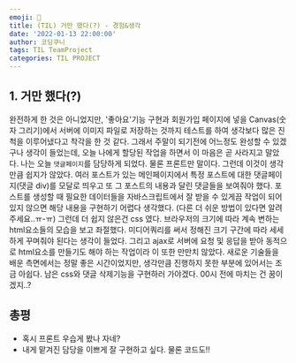 ```yaml
---
emoji: 🥲
title: (TIL) 거만 했다(?) - 경험&생각
date: '2022-01-13 22:00:00'
author: 코딩쿠니
tags: TIL TeamProject
categories: TIL PROJECT
---
```


## 1. 거만 했다(?)
완전하게 한 것은 아니었지만, '좋아요'기능 구현과 회원가입 페이지에 넣을 Canvas(숫자 그리기)에서 서버에 이미지 파일로 저장하는 것까지 테스트를 하여 생각보다 많은 진척을 이루어냈다고 착각을 한 것 같다. 그래서 주말이 되기전에 어느정도 완성할 수 있겠구나 생각이 들었는데, 오늘 나에게 할당된 작업을 하면서 이 마음은 곧 사라지고 말았다. 나는 오늘 `댓글페이지`를 담당하게 되었다. 물론 프론트만 말이다. 그런데 이것이 생각만큼 쉽지가 않았다. 여러 포스트가 있는 메인페이지에서 특정 포스트에 대한 댓글페이지(댓글 div)를 모달로 띄우고 또 그 포스트의 내용과 달린 댓글들을 보여줘야 했다. 포스트를 생성할 때 필요한 데이터들을 자바스크립트에서 잘 받을 수 있게끔 작업이 되어 있지 않으면 해당 내용을 구현하기 어렵다 생각했다. (다른 더 쉬운 방법이 있다면 알려주세요..ㅠ-ㅠ) 그런데 더 쉽지 않은건 css 였다. 브라우저의 크기에 따라 계속 변하는 html요소들의 모습을 보고 좌절했다. 미디어쿼리를 써서 정해진 크기 구간에 따라 세세하게 꾸며줘야 된다는 생각이 들었다. 그리고 ajax로 서버에 요청 및 응답을 받아 동적으로 html요소를 만들기도 해야 하는 작업이라 이 또한 만만치 않았다. 새로운 기술들을 배운 측면에서는 정말 좋은 시간이었지만, 생각만큼 진행하지 못한 부분에 있어서는 조금 아쉽다. 남은 css와 댓글 삭제기능을 구현하러 가야겠다. 00시 전에 마치는 건 꿈이겠지..?

## 총평
* 혹시 프론트 우습게 봤나 자네?
* 내게 맡겨진 담당을 이쁘게 잘 구현하고 싶다. 물론 코드도!!

```toc
```